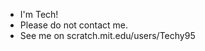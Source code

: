 - I'm Tech!
- Please do not contact me.
- See me on scratch.mit.edu/users/Techy95

<!---
Technomations98/Technomations98 is a ✨ special ✨ repository because its `README.md` (this file) appears on your GitHub profile.
You can click the Preview link to take a look at your changes.
--->
